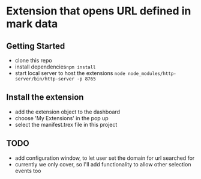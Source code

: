 # Extension that opens URL defined in mark data

## Getting Started
* clone this repo
* install dependencies```npm install```
* start local server to host the extensions ```node node_modules/http-server/bin/http-server -p 8765```

## Install the extension
* add the extension object to the dashboard 
* choose 'My Extensions' in the pop up 
* select the manifest.trex file in this project

## TODO
* add configuration window, to let user set the domain for url searched for
* currently we only cover, so I'll add functionality to allow other selection events too